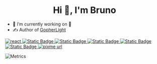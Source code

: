 
<h1 align="center">Hi 👋, I'm Bruno</h1>


- 🔭 I’m currently working on 🤫
- ✍️ Author of [GopherLight](https://github.com/BrunoCiccarino/GopherLight)

<a href="https://react.dev/">
    <!-- react -->
    <img alt="react" src="https://img.shields.io/badge/react-%2320232a.svg?style=for-the-badge&logo=react&logoColor=%2361DAFB"/>
</a>
<a href="https://go.dev/">
    <!--GoLang-->
  <img alt="Static Badge" src="https://img.shields.io/badge/golang-blue?style=for-the-badge&logo=go&logoColor=%2323238E">
</a>
<a href="https://www.java.com/pt-BR/">
    <img alt="Static Badge" src="https://img.shields.io/badge/java-brown?style=for-the-badge&logo=java&logoColor=%2323238E">
</a>
<a href="https://www.java.com/pt-BR/">
    <img alt="Static Badge" src="https://img.shields.io/badge/JavaScript-323330?style=for-the-badge&logo=javascript&logoColor=F7DF1E">
</a>
<a href="https://www.java.com/pt-BR/">
    <img alt="Static Badge" src="https://img.shields.io/badge/TypeScript-007ACC?style=for-the-badge&logo=typescript&logoColor=white">
</a>
<a href="https://www.java.com/pt-BR/">
    <img alt="Static Badge" src="https://img.shields.io/badge/SQLite-07405E?style=for-the-badge&logo=sqlite&logoColor=white">
</a>
<a href="https://www.pixme.bio/brunociccarino" target="_blank" rel="noopener noreferrer">
    <!-- PixMe -->
    <img alt="pixme url" src="https://img.shields.io/badge/donate%20on-pixme-1C1E26?style=for-the-badge&labelColor=1C1E26&color=28f4f4"/>
  </a> 

![Metrics](https://metrics.lecoq.io/BrunoCiccarino?template=classic&base.community=0&isocalendar=1&activity=1&base=header%2C%20activity%2C%20community%2C%20repositories%2C%20metadata&base.indepth=false&base.hireable=false&base.skip=false&isocalendar=false&isocalendar.duration=full-year&activity=false&activity.limit=5&activity.load=300&activity.days=14&activity.visibility=all&activity.timestamps=false&activity.filter=all&config.timezone=Brazil%2FCuritiba)
